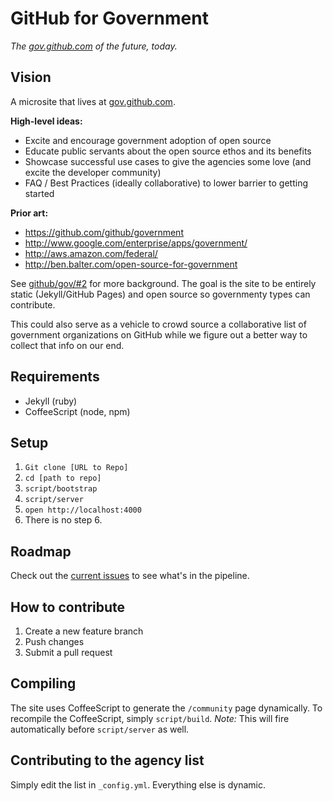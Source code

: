 # GitHub for Government

*The [gov.github.com](http://gov.github.com) of the future, today.*

## Vision

A microsite that lives at [gov.github.com](http://gov.github.com).

**High-level ideas:**

* Excite and encourage government adoption of open source
* Educate public servants about the open source ethos and its benefits
* Showcase successful use cases to give the agencies some love (and excite the developer community)
* FAQ / Best Practices (ideally collaborative) to lower barrier to getting started

**Prior art:**

* https://github.com/github/government
* http://www.google.com/enterprise/apps/government/
* http://aws.amazon.com/federal/
* http://ben.balter.com/open-source-for-government

See [github/gov/#2](https://github.com/github/gov/issues/2) for more background. The goal is the site to be entirely static (Jekyll/GitHub Pages) and open source so governmenty types can contribute.

This could also serve as a vehicle to crowd source a collaborative list of government organizations on GitHub while we figure out a better way to collect that info on our end.

## Requirements

* Jekyll (ruby)
* CoffeeScript (node, npm)

## Setup

1. `Git clone [URL to Repo]`
2. `cd [path to repo]`
3. `script/bootstrap`
4. `script/server`
5. `open http://localhost:4000`
6. There is no step 6.

## Roadmap

Check out the [current issues](https://github.com/github/gov-microsite/issues) to see what's in the pipeline.

## How to contribute

1. Create a new feature branch
2. Push changes
3. Submit a pull request

## Compiling

The site uses CoffeeScript to generate the `/community` page dynamically. To recompile the CoffeeScript, simply `script/build`. *Note:* This will fire automatically before `script/server` as well. 

## Contributing to the agency list

Simply edit the list in `_config.yml`. Everything else is dynamic.